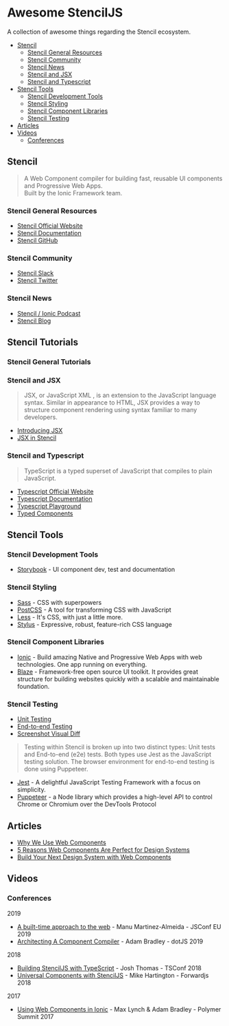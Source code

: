 # Awesome StencilJS  

A collection of awesome things regarding the Stencil ecosystem.

- [Stencil](#stencil)
  - [Stencil General Resources](#stencil-general-resources)
  - [Stencil Community](#stencil-community)
  - [Stencil News](#stencil-news)
  - [Stencil and JSX](#stencil-and-jsx)
  - [Stencil and Typescript](#stencil-and-typescript)
- [Stencil Tools](#stencil-tools)
  - [Stencil Development Tools](#stencil-development-tools)
  - [Stencil Styling](#stencil-styling)
  - [Stencil Component Libraries](#stencil-component-libraries)
  - [Stencil Testing](#stencil-testing)
- [Articles](#articles)
- [Videos](#videos)
  - [Conferences](#conferences)


## Stencil

> A Web Component compiler for building fast, reusable UI components and Progressive Web Apps.<br>
Built by the Ionic Framework team.

### Stencil General Resources

- [Stencil Official Website](https://stenciljs.com)
- [Stencil Documentation](https://stenciljs.com/docs/introduction)
- [Stencil GitHub](https://github.com/ionic-team/stencil)

### Stencil Community

- [Stencil Slack](https://stencil-worldwide.herokuapp.com)
- [Stencil Twitter](https://twitter.com/stenciljs)

### Stencil News

- [Stencil / Ionic Podcast](https://betontheweb.ionicframework.com/)
- [Stencil Blog](https://stenciljs.com/blog)



## Stencil Tutorials

### Stencil General Tutorials



### Stencil and JSX

> JSX, or JavaScript XML , is an extension to the JavaScript language syntax. Similar in appearance to HTML, JSX provides a way to structure component rendering using syntax familiar to many developers.

- [Introducing JSX](https://reactjs.org/docs/introducing-jsx.html)
- [JSX in Stencil](https://stenciljs.com/docs/templating-jsx)

### Stencil and Typescript

> TypeScript is a typed superset of JavaScript that compiles to plain JavaScript.

- [Typescript Official Website](https://www.typescriptlang.org/index.html)
- [Typescript Documentation](https://www.typescriptlang.org/docs/home.html)
- [Typescript Playground](https://www.typescriptlang.org/play/index.html)
- [Typed Components](https://stenciljs.com/docs/typed-components)

## Stencil Tools

### Stencil Development Tools

- [Storybook](https://github.com/storybookjs/storybook) - UI component dev, test and documentation

### Stencil Styling

- [Sass](https://github.com/ionic-team/stencil-sass) - CSS with superpowers
- [PostCSS](https://github.com/ionic-team/stencil-postcss) - A tool for transforming CSS with JavaScript
- [Less](https://github.com/ionic-team/stencil-less) - It's CSS, with just a little more.
- [Stylus](https://github.com/ionic-team/stencil-stylus) - Expressive, robust, feature-rich CSS language

### Stencil Component Libraries

- [Ionic](https://github.com/ionic-team/ionic/tree/master/core) - Build amazing Native and Progressive Web Apps with web technologies. One app running on everything.
- [Blaze](https://github.com/BlazeSoftware/blaze) - Framework-free open source UI toolkit. It provides great structure for building websites quickly with a scalable and maintainable foundation.

### Stencil Testing

- [Unit Testing](https://stenciljs.com/docs/unit-testing)
- [End-to-end Testing](https://stenciljs.com/docs/end-to-end-testing)
- [Screenshot Visual Diff](https://stenciljs.com/docs/screenshot-visual-diff)

> Testing within Stencil is broken up into two distinct types: Unit tests and End-to-end (e2e) tests. Both types use Jest as the JavaScript testing solution. The browser environment for end-to-end testing is done using Puppeteer.

- [Jest](https://jestjs.io) - A delightful JavaScript Testing Framework with a focus on simplicity.
- [Puppeteer](https://pptr.dev) - a Node library which provides a high-level API to control Chrome or Chromium over the DevTools Protocol

## Articles

- [Why We Use Web Components](https://dev.to/ionic/why-we-use-web-components-2c1i)
- [5 Reasons Web Components Are Perfect for Design Systems](https://ionicframework.com/blog/5-reasons-web-components-are-perfect-for-design-systems/)
- [Build Your Next Design System with Web Components](https://ionicframework.com/blog/build-your-next-design-system-with-web-components/)

## Videos

### Conferences

2019

- [A built-time approach to the web](https://www.youtube.com/watch?v=M1F81V-NhP0) - Manu Martinez-Almeida - JSConf EU 2019
- [Architecting A Component Compiler](https://www.youtube.com/watch?v=RZ6MLELGsD8) - Adam Bradley - dotJS 2019

2018

- [Building StencilJS with TypeScript](https://www.youtube.com/watch?v=LBv07i-Wim8) - Josh Thomas - TSConf 2018
- [Universal Components with StencilJS](https://www.youtube.com/watch?v=CvyqKUvP4wU) - Mike Hartington - Forwardjs 2018

2017

- [Using Web Components in Ionic](https://www.youtube.com/watch?v=UfD-k7aHkQE) - Max Lynch & Adam Bradley - Polymer Summit 2017
